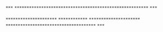 """
"""""""""""""""""""""""""""""""""""""""""""""""""""""""
"""


"""""""""""""""""""""
""""""""""""
"""""""""""""""""""""
"""""""""""""""""""""""""""""""""""""
"""